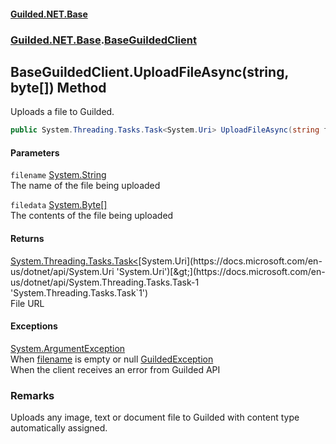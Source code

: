 #### [Guilded.NET.Base](Guilded_NET_Base.md 'Guilded.NET.Base')
### [Guilded.NET.Base](Guilded_NET_Base.md#Guilded_NET_Base 'Guilded.NET.Base').[BaseGuildedClient](BaseGuildedClient.md 'Guilded.NET.Base.BaseGuildedClient')
## BaseGuildedClient.UploadFileAsync(string, byte[]) Method
Uploads a file to Guilded.  
```csharp
public System.Threading.Tasks.Task<System.Uri> UploadFileAsync(string filename, byte[] filedata);
```
#### Parameters
<a name='Guilded_NET_Base_BaseGuildedClient_UploadFileAsync(string_byte__)_filename'></a>
`filename` [System.String](https://docs.microsoft.com/en-us/dotnet/api/System.String 'System.String')  
The name of the file being uploaded
  
<a name='Guilded_NET_Base_BaseGuildedClient_UploadFileAsync(string_byte__)_filedata'></a>
`filedata` [System.Byte](https://docs.microsoft.com/en-us/dotnet/api/System.Byte 'System.Byte')[[]](https://docs.microsoft.com/en-us/dotnet/api/System.Array 'System.Array')  
The contents of the file being uploaded
  
#### Returns
[System.Threading.Tasks.Task&lt;](https://docs.microsoft.com/en-us/dotnet/api/System.Threading.Tasks.Task-1 'System.Threading.Tasks.Task`1')[System.Uri](https://docs.microsoft.com/en-us/dotnet/api/System.Uri 'System.Uri')[&gt;](https://docs.microsoft.com/en-us/dotnet/api/System.Threading.Tasks.Task-1 'System.Threading.Tasks.Task`1')  
File URL
#### Exceptions
[System.ArgumentException](https://docs.microsoft.com/en-us/dotnet/api/System.ArgumentException 'System.ArgumentException')  
When [filename](BaseGuildedClient_UploadFileAsync(string_byte__).md#Guilded_NET_Base_BaseGuildedClient_UploadFileAsync(string_byte__)_filename 'Guilded.NET.Base.BaseGuildedClient.UploadFileAsync(string, byte[]).filename') is empty or null
[GuildedException](GuildedException.md 'Guilded.NET.Base.GuildedException')  
When the client receives an error from Guilded API
### Remarks
Uploads any image, text or document file to Guilded with content type automatically assigned.  
